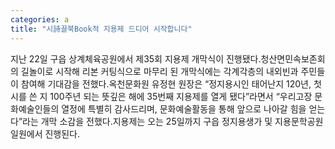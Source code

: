 ```yaml
---
categories: a
title: "시詩끌북Book적 지용제 드디어 시작합니다"
---
```

지난 22일 구읍 상계체육공원에서 제35회 지용제 개막식이 진행됐다.청산면민속보존회의 길놀이로 시작해 리본 커팅식으로 마무리 된 개막식에는 각계각층의 내외빈과 주민들이 참여해 기대감을 전했다.옥천문화원 유정현 원장은 “정지용시인 태어난지 120년, 첫 시를 쓴 지 100주년 되는 뜻깊은 해에 35번째 지용제를 열게 됐다”라면서 “우리고장 문화예술인들의 열정에 특별히 감사드리며, 문화예술활동을 통해 앞으로 나아갈 힘을 얻는다”라는 개막 소감을 전했다.지용제는 오는 25일까지 구읍 정지용생가 및 지용문학공원 일원에서 진행된다.